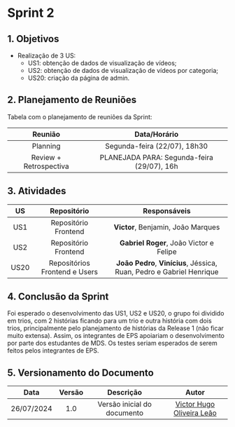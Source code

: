# Sprint 2

## 1. Objetivos

- Realização de 3 US:
    - US1: obtenção de dados de visualização de vídeos;
    - US2: obtenção de dados de visualização de vídeos por categoria;
    - US20: criação da página de admin.
 
## 2. Planejamento de Reuniões

Tabela com o planejamento de reuniões da Sprint:

| Reunião | Data/Horário |
| :-----: | :----------: |
| Planning | Segunda-feira (22/07), 18h30 |
| Review + Retrospectiva | PLANEJADA PARA: Segunda-feira (29/07), 16h |

## 3. Atividades

| US | Repositório | Responsáveis |
| :---: | :---------: | :----------: |
| US1 | Repositório Frontend | **Victor**, Benjamin, João Marques |
| US2 | Repositório Frontend | **Gabriel Roger**, João Victor e Felipe |
| US20 | Repositórios Frontend e Users | **João Pedro**, **Vinícius**, Jéssica, Ruan, Pedro e Gabriel Henrique |

## 4. Conclusão da Sprint

Foi esperado o desenvolvimento das US1, US2 e US20, o grupo foi dividido em trios, com 2 histórias ficando para um trio e outra história com dois trios, principalmente pelo planejamento de histórias da Release 1 (não ficar muito extensa). Assim, os integrantes de EPS apoiariam o desenvolvimento por parte dos estudantes de MDS. Os testes seriam esperados de serem feitos pelos integrantes de EPS.

## 5. Versionamento do Documento

| Data | Versão | Descrição | Autor |
| :-----: | :-------------: | :---------------: | :-: |
| 26/07/2024 | 1.0 | Versão inicial do documento | [Victor Hugo Oliveira Leão](https://github.com/victorleaoo) |
